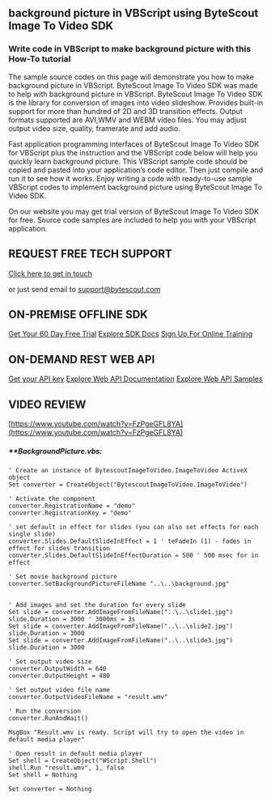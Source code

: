 ## background picture in VBScript using ByteScout Image To Video SDK

### Write code in VBScript to make background picture with this How-To tutorial

The sample source codes on this page will demonstrate you how to make background picture in VBScript. ByteScout Image To Video SDK was made to help with background picture in VBScript. ByteScout Image To Video SDK is the library for conversion of images into video slideshow. Provides built-in support for more than hundred of 2D and 3D transition effects. Output formats supported are AVI,WMV and WEBM video files. You may adjust output video size, quality, framerate and add audio.

Fast application programming interfaces of ByteScout Image To Video SDK for VBScript plus the instruction and the VBScript code below will help you quickly learn background picture. This VBScript sample code should be copied and pasted into your application’s code editor. Then just compile and run it to see how it works. Enjoy writing a code with ready-to-use sample VBScript codes to implement background picture using ByteScout Image To Video SDK.

On our website you may get trial version of ByteScout Image To Video SDK for free. Source code samples are included to help you with your VBScript application.

## REQUEST FREE TECH SUPPORT

[Click here to get in touch](https://bytescout.zendesk.com/hc/en-us/requests/new?subject=ByteScout%20Image%20To%20Video%20SDK%20Question)

or just send email to [support@bytescout.com](mailto:support@bytescout.com?subject=ByteScout%20Image%20To%20Video%20SDK%20Question) 

## ON-PREMISE OFFLINE SDK 

[Get Your 60 Day Free Trial](https://bytescout.com/download/web-installer?utm_source=github-readme)
[Explore SDK Docs](https://bytescout.com/documentation/index.html?utm_source=github-readme)
[Sign Up For Online Training](https://academy.bytescout.com/)


## ON-DEMAND REST WEB API

[Get your API key](https://pdf.co/documentation/api?utm_source=github-readme)
[Explore Web API Documentation](https://pdf.co/documentation/api?utm_source=github-readme)
[Explore Web API Samples](https://github.com/bytescout/ByteScout-SDK-SourceCode/tree/master/PDF.co%20Web%20API)

## VIDEO REVIEW

[https://www.youtube.com/watch?v=FzPgeGFL8YA](https://www.youtube.com/watch?v=FzPgeGFL8YA)




<!-- code block begin -->

##### ****BackgroundPicture.vbs:**
    
```
' Create an instance of BytescoutImageToVideo.ImageToVideo ActiveX object
Set converter = CreateObject("BytescoutImageToVideo.ImageToVideo")

' Activate the component
converter.RegistrationName = "demo"
converter.RegistrationKey = "demo"

' set default in effect for slides (you can also set effects for each single slide)
converter.Slides.DefaultSlideInEffect = 1 ' teFadeIn (1) - fades in effect for slides transition
converter.Slides.DefaultSlideInEffectDuration = 500 ' 500 msec for in effect

' Set movie background picture
converter.SetBackgroundPictureFileName "..\..\background.jpg"


' Add images and set the duration for every slide
Set slide = converter.AddImageFromFileName("..\..\slide1.jpg")
slide.Duration = 3000 ' 3000ms = 3s
Set slide = converter.AddImageFromFileName("..\..\slide2.jpg")
slide.Duration = 3000
Set slide = converter.AddImageFromFileName("..\..\slide3.jpg")
slide.Duration = 3000

' Set output video size
converter.OutputWidth = 640
converter.OutputHeight = 480

' Set output video file name
converter.OutputVideoFileName = "result.wmv"

' Run the conversion
converter.RunAndWait()

MsgBox "Result.wmv is ready. Script will try to open the video in default media player"

' Open result in default media player
Set shell = CreateObject("WScript.Shell")
shell.Run "result.wmv", 1, false
Set shell = Nothing

Set converter = Nothing

```

<!-- code block end -->